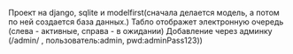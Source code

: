 Проект на django, sqlite и  modelfirst(сначала делается модель, а потом по ней создается база данных.)
Табло отображет электронную очередь (слева - активные, справа - в ожидании)
Добавление через админку (/admin/ , пользователь:admin, pwd:adminPass123)) 
